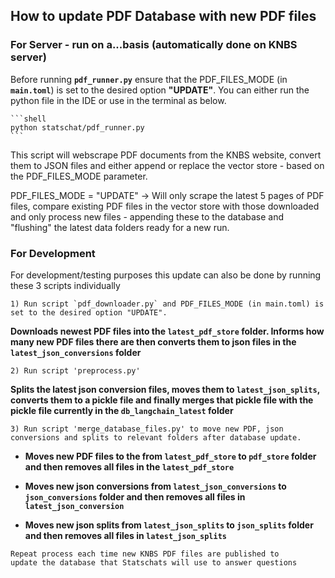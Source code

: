 ## How to update PDF Database with new PDF files

### For Server - run on a...basis (automatically done on KNBS server)

Before running **`pdf_runner.py`** ensure that the PDF_FILES_MODE (in **`main.toml`**) is set to the desired option **"UPDATE"**.
You can either run the python file in the IDE or use in the terminal as below.

    ```shell
    python statschat/pdf_runner.py
    ```

This script will webscrape PDF documents from the KNBS website, convert them to JSON files and either append or replace the vector store - based on the PDF_FILES_MODE parameter.

PDF_FILES_MODE = "UPDATE" -> Will only scrape the latest 5 pages of PDF files, compare existing PDF files in the vector store with those downloaded and only process new files - appending these to the database and "flushing" the latest data folders ready for a new run.

### For Development
For development/testing purposes this update can also be done by running these 3 scripts individually

```
1) Run script `pdf_downloader.py` and PDF_FILES_MODE (in main.toml) is set to the desired option "UPDATE".
```

**Downloads newest PDF files into the `latest_pdf_store` folder. Informs how many new PDF files there are then converts them to json files in the `latest_json_conversions` folder**

```
2) Run script 'preprocess.py'
```

**Splits the latest json conversion files, moves them to `latest_json_splits`, converts them to a pickle file and finally merges that pickle file with the pickle file currently in the `db_langchain_latest` folder**

```
3) Run script 'merge_database_files.py' to move new PDF, json conversions and splits to relevant folders after database update.
```

- **Moves new PDF files to the from `latest_pdf_store` to `pdf_store` folder and then removes all files in the `latest_pdf_store`**

- **Moves new json conversions from `latest_json_conversions` to `json_conversions` folder and then removes all files in `latest_json_conversion`**

- **Moves new json splits from `latest_json_splits` to `json_splits` folder and then removes all files in `latest_json_splits`**

```
Repeat process each time new KNBS PDF files are published to
update the database that Statschats will use to answer questions
```
